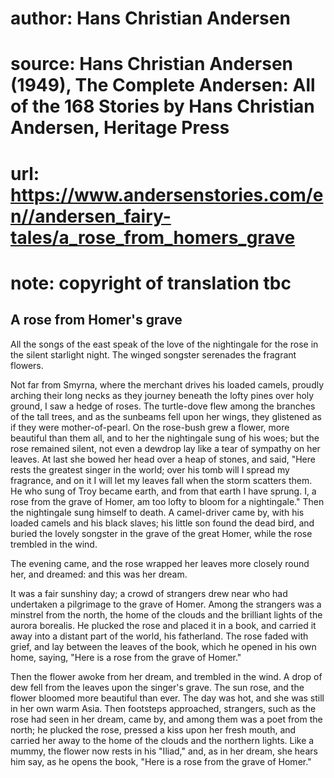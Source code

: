 # author: Hans Christian Andersen
# source: Hans Christian Andersen (1949), The Complete Andersen: All of the 168 Stories by Hans Christian Andersen, Heritage Press
# url: https://www.andersenstories.com/en//andersen_fairy-tales/a_rose_from_homers_grave
# note: copyright of translation tbc

## A rose from Homer's grave 

All the songs of the east speak of the love of the nightingale for the
rose in the silent starlight night. The winged songster serenades the
fragrant flowers.

Not far from Smyrna, where the merchant drives his loaded camels,
proudly arching their long necks as they journey beneath the lofty pines
over holy ground, I saw a hedge of roses. The turtle-dove flew among the
branches of the tall trees, and as the sunbeams fell upon her wings,
they glistened as if they were mother-of-pearl. On the rose-bush grew a
flower, more beautiful than them all, and to her the nightingale sung of
his woes; but the rose remained silent, not even a dewdrop lay like a
tear of sympathy on her leaves. At last she bowed her head over a heap
of stones, and said, "Here rests the greatest singer in the world; over
his tomb will I spread my fragrance, and on it I will let my leaves fall
when the storm scatters them. He who sung of Troy became earth, and from
that earth I have sprung. I, a rose from the grave of Homer, am too
lofty to bloom for a nightingale." Then the nightingale sung himself to
death. A camel-driver came by, with his loaded camels and his black
slaves; his little son found the dead bird, and buried the lovely
songster in the grave of the great Homer, while the rose trembled in the
wind.

The evening came, and the rose wrapped her leaves more closely round
her, and dreamed: and this was her dream.

It was a fair sunshiny day; a crowd of strangers drew near who had
undertaken a pilgrimage to the grave of Homer. Among the strangers was a
minstrel from the north, the home of the clouds and the brilliant lights
of the aurora borealis. He plucked the rose and placed it in a book, and
carried it away into a distant part of the world, his fatherland. The
rose faded with grief, and lay between the leaves of the book, which he
opened in his own home, saying, "Here is a rose from the grave of
Homer."

Then the flower awoke from her dream, and trembled in the wind. A drop
of dew fell from the leaves upon the singer's grave. The sun rose, and
the flower bloomed more beautiful than ever. The day was hot, and she
was still in her own warm Asia. Then footsteps approached, strangers,
such as the rose had seen in her dream, came by, and among them was a
poet from the north; he plucked the rose, pressed a kiss upon her fresh
mouth, and carried her away to the home of the clouds and the northern
lights. Like a mummy, the flower now rests in his "Iliad," and, as in
her dream, she hears him say, as he opens the book, "Here is a rose
from the grave of Homer."
